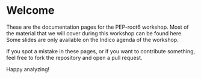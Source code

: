# Welcome

These are the documentation pages for the PEP-root6 workshop. Most of the material that we will cover during this workshop can be found here. Some slides are only available on the Indico agenda of the workshop. 

If you spot a mistake in these pages, or if you want to contribute something, feel free to fork the repository and open a pull request. 

Happy analyzing!
